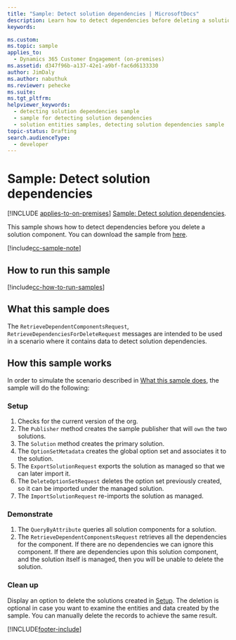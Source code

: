 ```yaml
---
title: "Sample: Detect solution dependencies | MicrosoftDocs"
description: Learn how to detect dependencies before deleting a solution component with this code sample for Dynamics 365 Customer Engagement (on-premises).
keywords: 

ms.custom: 
ms.topic: sample
applies_to: 
  - Dynamics 365 Customer Engagement (on-premises)
ms.assetid: d347f96b-a137-42e1-a9bf-fac6d6133330
author: JimDaly
ms.author: nabuthuk
ms.reviewer: pehecke
ms.suite: 
ms.tgt_pltfrm: 
helpviewer_keywords: 
  - detecting solution dependencies sample
  - sample for detecting solution dependencies
  - solution entities samples, detecting solution dependencies sample
topic-status: Drafting
search.audienceType: 
  - developer
---
```


# Sample: Detect solution dependencies

[!INCLUDE [applies-to-on-premises](../includes/applies-to-on-premises.md)] [Sample: Detect solution dependencies](/powerapps/developer/common-data-service/org-service/samples/detect-solution-dependencies).

This sample shows how to detect dependencies before you delete a solution component. You can download the sample from [here](https://github.com/Microsoft/PowerApps-Samples/tree/master/dataverse/orgsvc/CSharp/SolutionDependencies).


[!include[cc-sample-note](includes/cc-sample-note.md)]

## How to run this sample

[!include[cc-how-to-run-samples](includes/cc-how-to-run-PA-samples.md)]

## What this sample does

The `RetrieveDependentComponentsRequest`, `RetrieveDependenciesForDeleteRequest` messages are intended to be used in a scenario where it contains data to detect solution dependencies. 
## How this sample works

In order to simulate the scenario described in [What this sample does](#what-this-sample-does), the sample will do the following:

### Setup

1. Checks for the current version of the org.
1. The `Publisher` method creates the sample publisher that will `own` the two solutions.
1. The `Solution` method creates the primary solution.
1. The `OptionSetMetadata` creates the global option set and associates it to the solution.
1. The `ExportSolutionRequest` exports the solution as managed so that we can later import it.
1. The `DeleteOptionSetRequest` deletes the option set previously created, so it can be imported under the managed solution.
1. The `ImportSolutionRequest` re-imports the solution as managed.

### Demonstrate

1. The `QueryByAttribute` queries all solution components for a solution.
1. The `RetrieveDependentComponentsRequest` retrieves all the dependencies for the component. If there are no dependencies we can ignore this component. If there are dependencies upon this solution component, and the solution itself is managed, then you will be unable to delete the solution.

### Clean up

Display an option to delete the solutions created in [Setup](#setup). The deletion is optional in case you want to examine the entities and data created by the sample. You can manually delete the records to achieve the same result.


[!INCLUDE[footer-include](../../../includes/footer-banner.md)]
